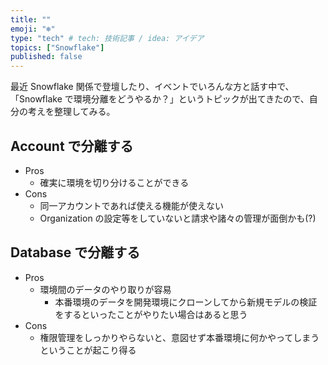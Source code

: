 ```yaml
---
title: ""
emoji: "❄️"
type: "tech" # tech: 技術記事 / idea: アイデア
topics: ["Snowflake"]
published: false
---
```



最近 Snowflake 関係で登壇したり、イベントでいろんな方と話す中で、「Snowflake で環境分離をどうやるか？」というトピックが出てきたので、自分の考えを整理してみる。

## Account で分離する

* Pros
  * 確実に環境を切り分けることができる
* Cons
  * 同一アカウントであれば使える機能が使えない
  * Organization の設定等をしていないと請求や諸々の管理が面倒かも(?)

## Database で分離する

* Pros
  * 環境間のデータのやり取りが容易
    * 本番環境のデータを開発環境にクローンしてから新規モデルの検証をするといったことがやりたい場合はあると思う
* Cons
  * 権限管理をしっかりやらないと、意図せず本番環境に何かやってしまうということが起こり得る
